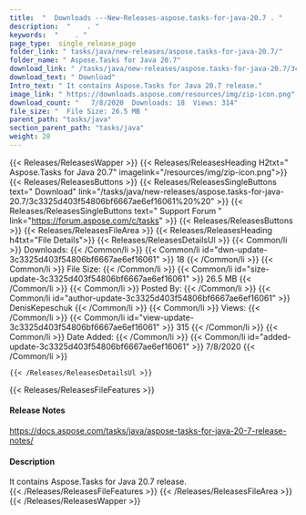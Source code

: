 ```yaml
---
title:  "  Downloads ---New-Releases-aspose.tasks-for-java-20.7 . " 
description:  "    . " 
keywords:  "    . " 
page_type:  single_release_page
folder_link: " tasks/java/new-releases/aspose.tasks-for-java-20.7/"
folder_name: " Aspose.Tasks for Java 20.7"
download_link: " /tasks/java/new-releases/aspose.tasks-for-java-20.7/3c3325d403f54806bf6667ae6ef16061"
download_text: " Download"
Intro_text: " It contains Aspose.Tasks for Java 20.7 release."
image_link: " https://downloads.aspose.com/resources/img/zip-icon.png"
download_count: "   7/8/2020  Downloads: 18  Views: 314"
file_size: "  File Size: 26.5 MB "
parent_path: "tasks/java"
section_parent_path: "tasks/java"
weight: 28 
---
```


{{< Releases/ReleasesWapper >}}
  {{< Releases/ReleasesHeading H2txt=" Aspose.Tasks for Java 20.7" imagelink="/resources/img/zip-icon.png">}}
  {{< Releases/ReleasesButtons >}}
    {{< Releases/ReleasesSingleButtons text=" Download" link="/tasks/java/new-releases/aspose.tasks-for-java-20.7/3c3325d403f54806bf6667ae6ef16061%20%20" >}}
    {{< Releases/ReleasesSingleButtons text=" Support Forum " link="https://forum.aspose.com/c/tasks" >}}
  {{< Releases/ReleasesButtons >}}
  {{< Releases/ReleasesFileArea >}}
    {{< Releases/ReleasesHeading h4txt="File Details">}}
    {{< Releases/ReleasesDetailsUl >}}
            {{< Common/li  >}} Downloads: {{< /Common/li >}} 
      {{< Common/li id="dwn-update-3c3325d403f54806bf6667ae6ef16061" >}} 18 {{< /Common/li >}} 
      {{< Common/li  >}} File Size: {{< /Common/li >}} 
      {{< Common/li id="size-update-3c3325d403f54806bf6667ae6ef16061" >}} 26.5 MB {{< /Common/li >}} 
      {{< Common/li  >}} Posted By: {{< /Common/li >}} 
      {{< Common/li id="author-update-3c3325d403f54806bf6667ae6ef16061" >}} DenisKepeschuk {{< /Common/li >}} 
      {{< Common/li  >}} Views: {{< /Common/li >}} 
      {{< Common/li id="view-update-3c3325d403f54806bf6667ae6ef16061" >}} 315 {{< /Common/li >}} 
      {{< Common/li  >}} Date Added: {{< /Common/li >}} 
      {{< Common/li id="added-update-3c3325d403f54806bf6667ae6ef16061" >}} 7/8/2020 {{< /Common/li >}} 

    {{< /Releases/ReleasesDetailsUl >}}

  {{< Releases/ReleasesFileFeatures >}}
      <h4>Release Notes</h4><div><a href="https://docs.aspose.com/tasks/java/aspose-tasks-for-java-20-7-release-notes/">https://docs.aspose.com/tasks/java/aspose-tasks-for-java-20-7-release-notes/</a></div><h4>Description</h4><div class="HTMLDescription">It contains Aspose.Tasks for Java 20.7 release.</div>
  {{< /Releases/ReleasesFileFeatures >}}
 {{< /Releases/ReleasesFileArea >}}
{{< /Releases/ReleasesWapper >}}


